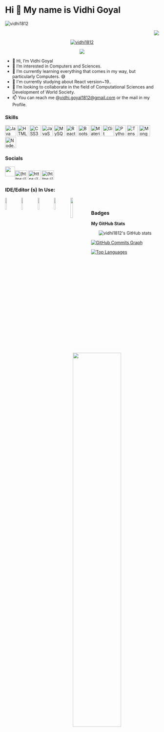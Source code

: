 Hi 👋 My name is Vidhi Goyal
================================
<p align="left"> <img src="https://komarev.com/ghpvc/?username=vidhi1812&label=Profile%20views&color=0e75b6&style=flat" alt="vidhi1812" /> </p>
<p align="center" width="100%">
<p align="right"> <a href="https://github.com/vidhi1812" target="_blank" rel="noreferrer"><img
src="https://img.shields.io/github/followers/Divyanshu050303?logo=github&style=for-the-badge&color=0891b2&labelColor=1c1917" /></a></p>
<p align="center"> <a href="https://github.com/ryo-ma/github-profile-trophy"><img src="https://github-profile-trophy.vercel.app/?username=vidhi1812" alt="vidhi1812" /></a> </p>


<p align="center">
	<a href="https://github.com/Bouaskaoun">
		<img src="https://readme-typing-svg.herokuapp.com?lines=Computer+Science+Student;Web+Developer;Java;Javascript|%20React;Eagerly%20learning%20new%20technologies&center=true&width=380&height=45">
	</a>
</p>



- 👋 Hi, I’m Vidhi Goyal
- 👀 I’m interested in Computers and Sciences.
- 🌱 I’m currently learning everything that comes in my way, but particularly Computers. 😅
- 🏫 I'm currently studying about React version~19..
- 💞️ I’m looking to collaborate in the field of Computational Sciences and Development of World Society.
- 📫 You can reach me @vidhi.goyal1812@gmail.com or the mail in my Profile.



### Skills

<p align="left">
<a href="https://www.oracle.com/java/" target="_blank" rel="noreferrer"><img src="https://raw.githubusercontent.com/danielcranney/readme-generator/main/public/icons/skills/java-colored.svg" width="36" height="36" alt="Java" /></a>
<a href="https://developer.mozilla.org/en-US/docs/Glossary/HTML5" target="_blank" rel="noreferrer"><img src="https://raw.githubusercontent.com/danielcranney/readme-generator/main/public/icons/skills/html5-colored.svg" width="36" height="36" alt="HTML5" /></a>
<a href="https://developer.mozilla.org/en-US/docs/Web/CSS" target="_blank" rel="noreferrer">
  <img src="https://raw.githubusercontent.com/danielcranney/readme-generator/main/public/icons/skills/css3-colored.svg" width="36" height="36" alt="CSS3" /></a>
<a href="https://developer.mozilla.org/en-US/docs/Web/JavaScript" target="_blank" rel="noreferrer">
  <img src="https://raw.githubusercontent.com/danielcranney/readme-generator/main/public/icons/skills/javascript-colored.svg" width="36" height="36" alt="JavaScript" /></a>
<a href="https://www.mysql.com/" target="_blank" rel="noreferrer"><img src="https://raw.githubusercontent.com/danielcranney/readme-generator/main/public/icons/skills/mysql-colored.svg" width="36" height="36" alt="MySQL" /></a>
<a href="https://reactjs.org/" target="_blank" rel="noreferrer"><img src="https://raw.githubusercontent.com/danielcranney/readme-generator/main/public/icons/skills/react-colored.svg" width="36" height="36" alt="React" /></a>
<a href="https://getbootstrap.com/" target="_blank" rel="noreferrer"><img src="https://raw.githubusercontent.com/danielcranney/readme-generator/main/public/icons/skills/bootstrap-colored.svg" width="36" height="36" alt="Bootstrap" /></a>
<a href="https://mui.com/" target="_blank" rel="noreferrer"><img src="https://raw.githubusercontent.com/danielcranney/readme-generator/main/public/icons/skills/materialui-colored.svg" width="36" height="36" alt="Material-UI" /></a>
<a href="https://git-scm.com/" target="_blank" rel="noreferrer"><img src="https://raw.githubusercontent.com/danielcranney/readme-generator/main/public/icons/skills/git-colored.svg" width="36" height="36" alt="Git" /></a>
<a href="https://www.python.org/" target="_blank" rel="noreferrer">
  <img src="https://raw.githubusercontent.com/danielcranney/readme-generator/main/public/icons/skills/python-colored.svg" width="36" height="36" alt="Python" /></a>
<a href="https://www.tensorflow.org/" target="_blank" rel="noreferrer">
  <img src="https://raw.githubusercontent.com/danielcranney/readme-generator/main/public/icons/skills/tensorflow-colored.svg" width="36" height="36" alt="TensorFlow" /></a>
<a href="https://www.mongodb.com/" target="_blank" rel="noreferrer">
  <img src="https://raw.githubusercontent.com/danielcranney/readme-generator/main/public/icons/skills/mongodb-colored.svg" width="36" height="36" alt="MongoDB" /></a>
<a href="https://nodejs.org/" target="_blank" rel="noreferrer">
  <img src="https://raw.githubusercontent.com/danielcranney/readme-generator/main/public/icons/skills/nodejs-colored.svg" width="36" height="36" alt="Node.js" /></a>








### Socials

<p align="left"><a href="https://www.linkedin.com/in/vidhi-goyal-594ab2208/" target="_blank" rel="noreferrer"><img src="https://raw.githubusercontent.com/danielcranney/readme-generator/main/public/icons/socials/linkedin.svg" width="32" height="32" /></a><a href="https://www.codechef.com/users/vidhi812" target="blank"><img align="center" src="https://cdn.jsdelivr.net/npm/simple-icons@3.1.0/icons/codechef.svg" alt="(https://www.codechef.com/users/vidhi1812)" height="30" width="40" /></a> <a href="https://www.hackerrank.com/B_90_vidhi?hr_r=1" target="blank"><img align="center" src="https://raw.githubusercontent.com/rahuldkjain/github-profile-readme-generator/master/src/images/icons/Social/hackerrank.svg" alt="https://www.hackerrank.com/B_90_vidhi?hr_r=1" height="30" width="40" /></a>
<a href="https://leetcode.com/Vidhi_goyal/" target="blank"><img align="center" src="https://raw.githubusercontent.com/rahuldkjain/github-profile-readme-generator/master/src/images/icons/Social/leet-code.svg" alt="(https://leetcode.com/Vidhi_goyal/)" height="30" width="40" /></a></p>

[quote]: https://quotes-github-readme.vercel.app/api?type=horizontal&theme=dark

### IDE/Editor (s) In Use:
<img align="left" width="10%" src="https://img.shields.io/badge/IntelliJIDEA-000000.svg?style=for-the-badge&logo=intellij-idea&logoColor=white">
<img align="left" width="10%" src="https://img.shields.io/badge/NetBeansIDE-1B6AC6.svg?style=for-the-badge&logo=apache-netbeans-ide&logoColor=white">
<img align="left" width="10%" src="https://img.shields.io/badge/pycharm-143?style=for-the-badge&logo=pycharm&logoColor=black&color=black&labelColor=green">
<img align="left" width="10%" src="https://img.shields.io/badge/sublime_text-%23575757.svg?style=for-the-badge&logo=sublime-text&logoColor=important">
<img align="left" width="13%" src="https://img.shields.io/badge/Visual%20Studio%20Code-0078d7.svg?style=for-the-badge&logo=visual-studio-code&logoColor=white">
<br>
 


### Badges

<b>My GitHub Stats</b>
<p align="center" >
 <img src="https://github-readme-stats.vercel.app/api?username=vidhi1812&show_icons=true&hide=&count_private=true&title_color=0891b2&text_color=ffffff&icon_color=0891b2&bg_color=1c1917&hide_border=true&show_icons=true" alt="vidhi1812's GitHub stats" /></a>
</p>
<a href="https://github.com/vidhi1812"><img src="https://activity-graph.herokuapp.com/graph?username=vidhi1812&bg_color=1c1917&color=ffffff&line=0891b2&point=ffffff&area_color=1c1917&area=true&hide_border=true&custom_title=GitHub%20Commits%20Graph" alt="GitHub Commits Graph" /></a>

<a href="https://github.com/vidhi1812" align="left" ><img src="https://github-readme-stats.vercel.app/api/top-langs/?username=vidhi1812&langs_count=10&title_color=0891b2&text_color=ffffff&icon_color=0891b2&bg_color=1c1917&hide_border=true&locale=en&custom_title=Top%20%Languages" alt="Top Languages" ><img align="right" width="56%" src="https://github-readme-streak-stats.herokuapp.com/?user=vidhi1812&stroke=ffffff&background=1c1917&ring=0891b2&fire=0891b2&currStreakNum=ffffff&currStreakLabel=0891b2&sideNums=ffffff&sideLabels=ffffff&dates=ffffff&hide_border=true" /> </a>
